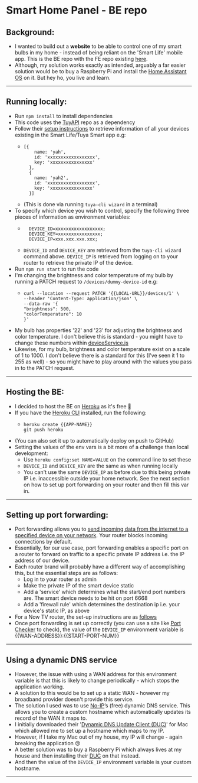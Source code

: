 # Smart Home Panel - BE repo

## Background:
* I wanted to build out a **website** to be able to control one of my smart bulbs in my home - instead of being reliant on the 'Smart Life' mobile app. This is the BE repo with the FE repo existing [here](https://github.com/MadeleineSmith/smart-home-panel-fe).
* Although, my solution works exactly as intended, arguably a far easier solution would be to buy a Raspberry Pi and install the [Home Assistant OS](https://www.home-assistant.io/) on it. But hey ho, you live and learn. 

---

## Running locally:
* Run `npm install` to install dependencies
* This code uses the [TuyAPI](https://github.com/codetheweb/tuyapi) repo as a dependency
* Follow their [setup instructions](https://github.com/codetheweb/tuyapi/blob/master/docs/SETUP.md) to retrieve information of all your devices existing in the Smart Life/Tuya Smart app e.g:
  * ```
    [{
        name: 'yah',
        id: 'xxxxxxxxxxxxxxxxxx',
        key: 'xxxxxxxxxxxxxxxx'
      },
      {
        name: 'yah2',
        id: 'xxxxxxxxxxxxxxxxxx',
        key: 'xxxxxxxxxxxxxxxx'
      }]
    ```
  * (This is done via running `tuya-cli wizard` in a terminal)
* To specify which device you wish to control, specify the following three pieces of information as environment variables:
  * ```
      DEVICE_ID=xxxxxxxxxxxxxxxxxx;
      DEVICE_KEY=xxxxxxxxxxxxxxxx;
      DEVICE_IP=xxx.xxx.xxx.xxx;
    ```
  * `DEVICE_ID` and `DEVICE_KEY` are retrieved from the `tuya-cli wizard` command above. `DEVICE_IP` is retrieved from logging on to your router to retrieve the private IP of the device.
* Run `npm run start` to run the code
* I'm changing the brightness and color temperature of my bulb by running a PATCH request to `/devices/dummy-device-id` e.g:
  * ```
    curl --location --request PATCH '{{LOCAL-URL}}/devices/1' \
    --header 'Content-Type: application/json' \
    --data-raw '{
    "brightness": 500,
    "colorTemperature": 10
    }'
    ```
* My bulb has properties '22' and '23' for adjusting the brightness and color temperature. I don't believe this is standard - you might have to change these numbers within [deviceService.js](https://github.com/MadeleineSmith/smart-bulbs-be/blob/master/services/deviceService.js)
* Likewise, for my bulb, brightness and color temperature exist on a scale of 1 to 1000. I don't believe there is a standard for this (I've seen it 1 to 255 as well) - so you might have to play around with the values you pass in to the PATCH request.

---

## Hosting the BE:
* I decided to host the BE on [Heroku](https://www.heroku.com/) as it's free 🤑
* If you have the [Heroku CLI](https://devcenter.heroku.com/articles/heroku-cli) installed, run the following:
  * ```
    heroku create {{APP-NAME}}
    git push heroku
    ```
* (You can also set it up to automatically deploy on push to GitHub)
* Setting the values of the env vars is a bit more of a challenge than local development:
  * Use `heroku config:set NAME=VALUE` on the command line to set these
  * `DEVICE_ID` and `DEVICE_KEY` are the same as when running locally
  * You can't use the same `DEVICE_IP` as before due to this being private IP i.e. inaccessible outside your home network. See the next section on how to set up port forwarding on your router and then fill this var in.

---

## Setting up port forwarding:
* Port forwarding allows you to [send incoming data from the internet to a specified device on your network](https://portforward.com/). Your router blocks incoming connections by default.
* Essentially, for our use case, port forwarding enables a specific port on a router to forward on traffic to a specific private IP address i.e. the IP address of our device.
* Each router brand will probably have a different way of accomplishing this, but the essential steps are as follows:
  * Log in to your router as admin 
  * Make the private IP of the smart device static
  * Add a 'service' which determines what the start/end port numbers are. The smart device needs to be hit on port 6668
  * Add a 'firewall rule' which determines the destination ip i.e. your device's static IP, as above
* For a Now TV router, the set-up instructions are as [follows](https://community.nowtv.com/t5/Setup-Performance/Port-Forwarding/m-p/552730/highlight/true#M7348)
* Once port forwarding is set up correctly (you can use a site like [Port Checker](https://portchecker.co/check) to check), the value of the `DEVICE_IP` environment variable is {{WAN-ADDRESS}}:{{START-PORT-NUM}}

---

## Using a dynamic DNS service
* However, the issue with using a WAN address for this environment variable is that this is likely to change periodically - which stops the application working. 
* A solution to this would be to set up a static WAN - however my broadband provider doesn't provide this service.
* The solution I used was to use [No-IP](https://www.noip.com)’s (free) dynamic DNS service. This allows you to create a custom hostname which automatically updates its record of the WAN it maps to.
* I initially downloaded their '[Dynamic DNS Update Client (DUC)](https://www.noip.com/download)' for Mac which allowed me to set up a hostname which maps to my IP. 
* However, if I take my Mac out of my house, my IP will change - again breaking the application 😢
* A better solution was to buy a Raspberry Pi which always lives at my house and then installing their [DUC](https://www.noip.com/support/knowledgebase/install-ip-duc-onto-raspberry-pi/) on that instead.
* And then the value of the `DEVICE_IP` environment variable is your custom hostname.

---
